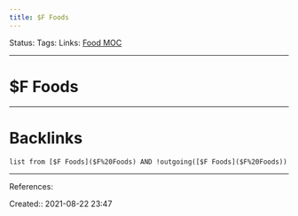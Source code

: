 ```yaml
---
title: $F Foods
---
```

Status: 
Tags: 
Links: [Food MOC](Food%20MOC)
___
# $F Foods
___
# Backlinks
```dataview
list from [$F Foods]($F%20Foods) AND !outgoing([$F Foods]($F%20Foods))
```
___
References:

Created:: 2021-08-22 23:47
